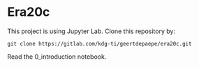 # Era20c

This project is using Jupyter Lab. Clone this repository by:
```
git clone https://gitlab.com/kdg-ti/geertdepaepe/era20c.git
```
Read the 0_introduction notebook.
